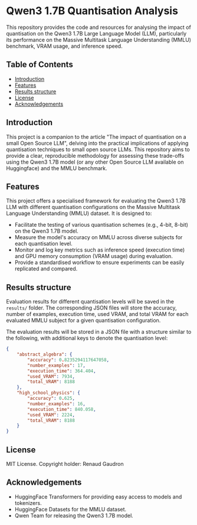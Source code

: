 # Qwen3 1.7B Quantisation Analysis

This repository provides the code and resources for analysing the impact of quantisation on the Qwen3 1.7B Large Language Model (LLM), particularly its performance on the Massive Multitask Language Understanding (MMLU) benchmark, VRAM usage, and inference speed.

## Table of Contents
- [Introduction](#introduction)
- [Features](#features)
- [Results structure](#results-structure)
- [License](#license)
- [Acknowledgements](#acknowledgements)

## Introduction

This project is a companion to the article "The impact of quantisation on a small Open Source LLM", delving into the practical implications of applying quantisation techniques to small open source LLMs. This repository aims to provide a clear, reproducible methodology for assessing these trade-offs using the Qwen3 1.7B model (or any other Open Source LLM available on Huggingface) and the MMLU benchmark.

## Features

This project offers a specialised framework for evaluating the Qwen3 1.7B LLM with different quantisation configurations on the Massive Multitask Language Understanding (MMLU) dataset. It is designed to:

* Facilitate the testing of various quantisation schemes (e.g., 4-bit, 8-bit) on the Qwen3 1.7B model.
* Measure the model's accuracy on MMLU across diverse subjects for each quantisation level.
* Monitor and log key metrics such as inference speed (execution time) and GPU memory consumption (VRAM usage) during evaluation.
* Provide a standardised workflow to ensure experiments can be easily replicated and compared.

## Results structure

Evaluation results for different quantisation levels will be saved in the `results/` folder. The corresponding JSON files will store the accuracy, number of examples, execution time, used VRAM, and total VRAM for each evaluated MMLU subject for a given quantisation configuration.

The evaluation results will be stored in a JSON file with a structure similar to the following, with additional keys to denote the quantisation level:

```json
{
    "abstract_algebra": {
        "accuracy": 0.8235294117647058,
        "number_examples": 17,
        "execution_time": 364.404,
        "used_VRAM": 7934,
        "total_VRAM": 8188
    },
    "high_school_physics": {
        "accuracy": 0.625,
        "number_examples": 16,
        "execution_time": 840.058,
        "used_VRAM": 2224,
        "total_VRAM": 8188
    }
}
```

## License
MIT License. Copyright holder: Renaud Gaudron

## Acknowledgements
- HuggingFace Transformers for providing easy access to models and tokenizers.
- HuggingFace Datasets for the MMLU dataset.
- Qwen Team for releasing the Qwen3 1.7B model.